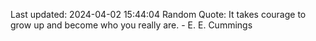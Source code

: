 Last updated: 2024-04-02 15:44:04
Random Quote: It takes courage to grow up and become who you really are. - E. E. Cummings